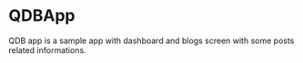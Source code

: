 # QDBApp
QDB app is a sample app with dashboard and blogs screen with some posts related informations. 
